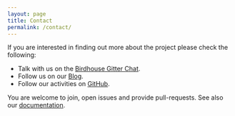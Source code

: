 ```yaml
---
layout: page
title: Contact
permalink: /contact/
---
```

If you are interested in finding out more about the project please check the following:

* Talk with us on the [Birdhouse Gitter Chat](https://gitter.im/bird-house/birdhouse).
* Follow us on our [Blog](https://medium.com/birdhouse-newsletter).
* Follow our activities on [GitHub](https://github.com/bird-house).

You are welcome to join, open issues and provide pull-requests.
See also our [documentation](https://birdhouse.readthedocs.io/en/latest/communication.html).
